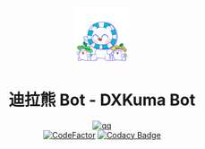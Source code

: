 <div align="center">
<img src="docs/dxkuma.png" width="20%"/>

# 迪拉熊 Bot - DXKuma Bot

[![qq](https://img.shields.io/badge/2689340931-gray?logo=qq&style=social)](https://qm.qq.com/cgi-bin/qm/qr?k=LyQOTRI7ViXYSTg0zbS2sGgcmkbYrxbP)
<br>
[![CodeFactor](https://www.codefactor.io/repository/github/derakkumadev/dxkuma-bot-backend/badge)](https://www.codefactor.io/repository/github/derakkumadev/dxkuma-bot-backend)
[![Codacy Badge](https://app.codacy.com/project/badge/Grade/76cb0f8ecf784c4fb30c6c5fc7d1b557)](https://app.codacy.com/gh/DerakkumaDev/DXKuma-bot-backend/dashboard?utm_source=gh&utm_medium=referral&utm_content=&utm_campaign=Badge_grade)

</div>

